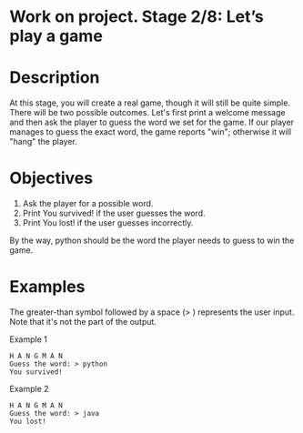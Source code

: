 # Work on project. Stage 2/8: Let’s play a game 

# Description
At this stage, you will create a real game, though it will still be quite simple. There will be two possible outcomes. Let's first print a welcome message and then ask the player to guess the word we set for the game. If our player manages to guess the exact word, the game reports "win"; otherwise it will "hang" the player.

# Objectives

   1. Ask the player for a possible word.
   2. Print You survived! if the user guesses the word.
   3. Print You lost! if the user guesses incorrectly.

By the way, python should be the word the player needs to guess to win the game.

# Examples

The greater-than symbol followed by a space (> ) represents the user input. Note that it's not the part of the output.

Example 1
```
H A N G M A N
Guess the word: > python
You survived!
```
Example 2
```
H A N G M A N
Guess the word: > java
You lost!
```
